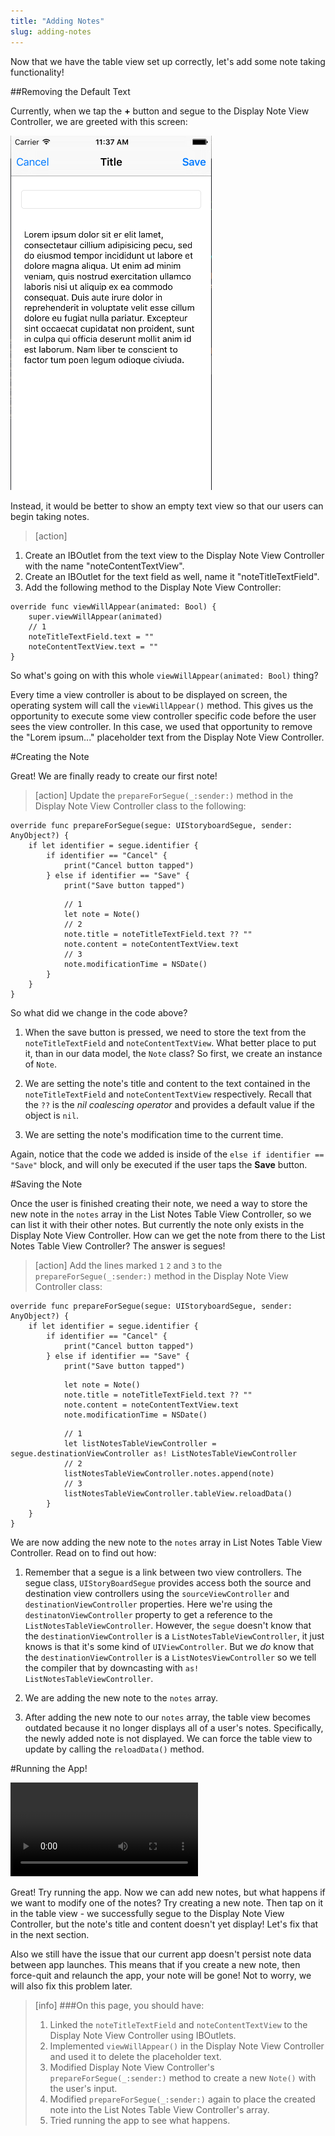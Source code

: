 ```yaml
---
title: "Adding Notes"
slug: adding-notes
---
```


Now that we have the table view set up correctly, let's add some note taking functionality!

##Removing the Default Text

Currently, when we tap the **+** button and segue to the Display Note View Controller, we are greeted with this screen:

![image of Display Note View Controller with lorem ipsum text](./images/lorem.png)

Instead, it would be better to show an empty text view so that our users can begin taking notes.

> [action]
1. Create an IBOutlet from the text view to the Display Note View Controller with the name "noteContentTextView".
2. Create an IBOutlet for the text field as well, name it "noteTitleTextField".
3. Add the following method to the Display Note View Controller:
>
	override func viewWillAppear(animated: Bool) {
        super.viewWillAppear(animated)
        // 1
        noteTitleTextField.text = ""
        noteContentTextView.text = ""
    }


So what's going on with this whole `viewWillAppear(animated: Bool)` thing?

Every time a view controller is about to be displayed on screen, the operating system will call the `viewWillAppear()` method. This gives us the opportunity to execute some view controller specific code before the user sees the view controller. In this case, we used that opportunity to remove the "Lorem ipsum..." placeholder text from the Display Note View Controller.

#Creating the Note

Great! We are finally ready to create our first note!

> [action]
Update the `prepareForSegue(_:sender:)` method in the Display Note View Controller class to the following:
>
	override func prepareForSegue(segue: UIStoryboardSegue, sender: AnyObject?) {
        if let identifier = segue.identifier {
            if identifier == "Cancel" {
                print("Cancel button tapped")
            } else if identifier == "Save" {
                print("Save button tapped")
>                
                // 1
                let note = Note()
                // 2
                note.title = noteTitleTextField.text ?? ""
                note.content = noteContentTextView.text
                // 3
                note.modificationTime = NSDate()
            }
        }
    }

So what did we change in the code above?

1. When the save button is pressed, we need to store the text from the `noteTitleTextField` and `noteContentTextView`. What better place to put it, than in our data model, the `Note` class? So first, we create an instance of `Note`.

2. We are setting the note's title and content to the text contained in the `noteTitleTextField` and `noteContentTextView` respectively. Recall that the `??` is the *nil coalescing operator* and provides a default value if the object is `nil`.

3. We are setting the note's modification time to the current time.

Again, notice that the code we added is inside of the `else if identifier == "Save"` block, and will only be executed if the user taps the **Save** button.

#Saving the Note

Once the user is finished creating their note, we need a way to store the new note in the `notes` array in the List Notes Table View Controller, so we can list it with their other notes. But currently the note only exists in the Display Note View Controller. How can we get the note from there to the List Notes Table View Controller? The answer is segues!

> [action]
Add the lines marked `1` `2` and `3` to the `prepareForSegue(_:sender:)` method in the Display Note View Controller class:
>
	override func prepareForSegue(segue: UIStoryboardSegue, sender: AnyObject?) {
        if let identifier = segue.identifier {
            if identifier == "Cancel" {
                print("Cancel button tapped")
            } else if identifier == "Save" {
                print("Save button tapped")
>                
                let note = Note()
                note.title = noteTitleTextField.text ?? ""
                note.content = noteContentTextView.text
                note.modificationTime = NSDate()
>                
                // 1
                let listNotesTableViewController = segue.destinationViewController as! ListNotesTableViewController
                // 2
                listNotesTableViewController.notes.append(note)
                // 3
                listNotesTableViewController.tableView.reloadData()
            }
        }
    }

We are now adding the new note to the `notes` array in List Notes Table View Controller. Read on to find out how:

1. Remember that a segue is a link between two view controllers. The segue class, `UIStoryBoardSegue` provides access both the source and destination view controllers using the `sourceViewController` and `destinationViewController` properties. Here we're using the `destinatonViewController` property to get a reference to the `ListNotesTableViewController`. However, the `segue` doesn't know that the `destinationViewController` is a `ListNotesTableViewController`, it just knows is that it's some kind of `UIViewController`. But we *do* know that the `destinationViewController` is a `ListNotesViewController` so we tell the compiler that by downcasting with `as! ListNotesTableViewController`.

2. We are adding the new note to the `notes` array.

3. After adding the new note to our `notes` array, the table view becomes outdated because it no longer displays all of a user's notes. Specifically, the newly added note is not displayed. We can force the table view to update by calling the `reloadData()` method.

#Running the App!

![ms-video](https://s3.amazonaws.com/mgwu-misc/Make+School+Notes/P08-complete.mov)

Great! Try running the app. Now we can add new notes, but what happens if we want to modify one of the notes? Try creating a new note. Then tap on it in the table view - we successfully segue to the Display Note View Controller, but the note's title and content doesn't yet display! Let's fix that in the next section.

Also we still have the issue that our current app doesn't persist note data between app launches. This means that if you create a new note, then force-quit and relaunch the app, your note will be gone! Not to worry, we will also fix this problem later.

>[info]
>###On this page, you should have:
>
>1. Linked the `noteTitleTextField` and `noteContentTextView` to the Display Note View Controller using IBOutlets.
>2. Implemented `viewWillAppear()` in the Display Note View Controller and used it to delete the placeholder text.
>3. Modified Display Note View Controller's `prepareForSegue(_:sender:)` method to create a new `Note()` with the user's input.
>4. Modified `prepareForSegue(_:sender:)` again to place the created note into the List Notes Table View Controller's array.
>5. Tried running the app to see what happens.
